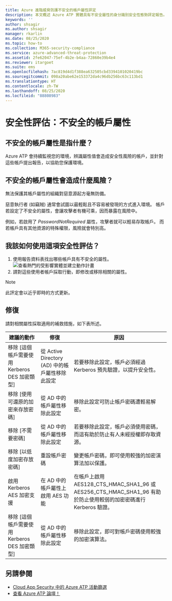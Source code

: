 ```yaml
---
title: Azure 進階威脅防護不安全的帳戶屬性評定
description: 本文概述 Azure ATP 實體具有不安全屬性的身分識別安全性態勢評定報告。
keywords: ''
author: shsagir
ms.author: shsagir
manager: rkarlin
ms.date: 08/25/2020
ms.topic: how-to
ms.collection: M365-security-compliance
ms.service: azure-advanced-threat-protection
ms.assetid: 2fe62047-75ef-4b2e-b4aa-72860e39b4e4
ms.reviewer: itargoet
ms.suite: ems
ms.openlocfilehash: 7ac819d4d1f388ea632505cbd3394101020419bc
ms.sourcegitcommit: 098a20abe62e153372da4c96db256bc63c113bd1
ms.translationtype: HT
ms.contentlocale: zh-TW
ms.lasthandoff: 08/25/2020
ms.locfileid: "88808983"
---
```

# <a name="security-assessment-unsecure-account-attributes"></a>安全性評估：不安全的帳戶屬性

## <a name="what-are-unsecure-account-attributes"></a>不安全的帳戶屬性是指什麼？

Azure ATP 會持續監視您的環境，辨識屬性值會造成安全性風險的帳戶，並針對這些帳戶提出報告，以協助您保護環境。

## <a name="what-risk-do-unsecure-account-attributes-pose"></a>不安全的帳戶屬性會造成什麼風險？

無法保護其帳戶屬性的組織對惡意源起方毫無防備。

惡意執行者 (如竊賊) 通常會試圖以最輕鬆且不容易被發現的方式進入環境。 帳戶若設定了不安全的屬性，會讓攻擊者有機可乘，因而暴露在風險中。

例如，若啟用了 *PasswordNotRequired* 屬性，攻擊者就可以輕易存取帳戶。 而若帳戶具有其他資源的特殊權限，風險就會特別高。

## <a name="how-do-i-use-this-security-assessment"></a>我該如何使用這項安全性評估？

1. 使用報告資料表找出哪些帳戶具有不安全的屬性。
    ![查看熱門的受影響實體並建立動作計畫](media/atp-cas-isp-unsecure-account-attributes-1.png)
1. 請對這些使用者帳戶採取行動，即修改或移除相關的屬性。

> [!NOTE]
> 此評定會以近乎即時的方式更新。

## <a name="remediation"></a>修復

請對相關屬性採取適用的補救措施，如下表所述。

| 建議的動作 | 修復 | 原因 |
| --- | --- | --- |
| 移除 [這個帳戶需要使用 Kerberos DES 加密類型]| 從 Active Directory (AD) 中的帳戶屬性移除此設定 | 若要移除此設定，帳戶必須經過 Kerberos 預先驗證，以提升安全性。 |
| 移除 [使用可還原的加密來存放密碼] | 從 AD 中的帳戶屬性移除此設定 | 移除此設定可防止帳戶密碼遭輕易解密。 |
| 移除 [不需要密碼] | 從 AD 中的帳戶屬性移除此設定 | 若要移除此設定，帳戶必須使用密碼，而這有助於防止有人未經授權即存取資源。 |
| 移除 [以低度加密存放密碼] | 重設帳戶密碼 | 變更帳戶密碼，即可使用較強的加密演算法加以保護。 |
| 啟用 Kerberos AES 加密支援 | 在 AD 中的帳戶屬性上啟用 AES 功能 | 在帳戶上啟用 AES128_CTS_HMAC_SHA1_96 或 AES256_CTS_HMAC_SHA1_96 有助於防止使用較弱的加密密碼進行 Kerberos 驗證。 |
| 移除 [這個帳戶需要使用 Kerberos DES 加密類型] | 從 AD 中的帳戶屬性移除此設定 | 移除此設定，即可對帳戶密碼使用較強的加密演算法。 |

## <a name="see-also"></a>另請參閱

- [Cloud App Security 中的 Azure ATP 活動篩選](atp-activities-filtering-mcas.md)
- [查看 Azure ATP 論壇！](https://aka.ms/azureatpcommunity)
